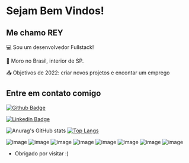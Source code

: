 # Sejam Bem Vindos!

## Me chamo REY

:computer: Sou um desenvolvedor Fullstack!

:house_with_garden: Moro no Brasil, interior de SP.

:outbox_tray: Objetivos de 2022: criar novos projetos e encontar um emprego

## Entre em contato comigo

[![Github Badge](https://img.shields.io/badge/-Github-000?style=flat-square&logo=Github&logoColor=white&link)](https://github.com/ReyRey0)

[![Linkedin Badge](https://img.shields.io/badge/-LinkedIn-blue?style=flat-square&logo=Linkedin&logoColor=white&link)](https://www.linkedin.com/in/rey-fl-aa164b222)

![Anurag's GitHub stats](https://github-readme-stats.vercel.app/api?username=ReyRey0&show_icons=true&theme=radical)
[![Top Langs](https://github-readme-stats.vercel.app/api/top-langs/?username=ReyRey0&layout=compact&show_icons=true&theme=radical)](https://github.com/ReyRey0/github-readme-stats)

![image](https://img.shields.io/badge/Wordpress-21759B?style=for-the-badge&logo=wordpress&logoColor=white)
![image](https://img.shields.io/badge/MySQL-005C84?style=for-the-badge&logo=mysql&logoColor=white)
![image](https://img.shields.io/badge/CSS3-1572B6?style=for-the-badge&logo=css3&logoColor=white)
![image](https://img.shields.io/badge/HTML5-E34F26?style=for-the-badge&logo=html5&logoColor=white)
![image](https://img.shields.io/badge/Java-ED8B00?style=for-the-badge&logo=java&logoColor=white)
![image](https://img.shields.io/badge/JavaScript-323330?style=for-the-badge&logo=javascript&logoColor=F7DF1E)
![image](https://img.shields.io/badge/PHP-777BB4?style=for-the-badge&logo=php&logoColor=white)
![image](https://img.shields.io/badge/Flutter-02569B?style=for-the-badge&logo=flutter&logoColor=white)

- Obrigado por visitar :)
